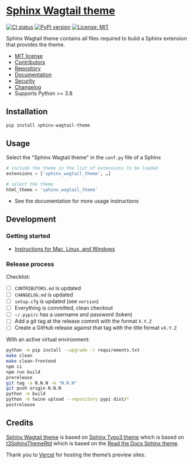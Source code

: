 # [Sphinx Wagtail theme](https://sphinx-wagtail-theme.vercel.app/)

[![CI status](https://github.com/wagtail/sphinx_wagtail_theme/workflows/CI/badge.svg)](https://github.com/wagtail/sphinx_wagtail_theme/actions?query=workflow%3ACI) [![PyPI version](https://badge.fury.io/py/sphinx-wagtail-theme.svg)](https://badge.fury.io/py/sphinx-wagtail-theme) [![License: MIT](https://img.shields.io/badge/License-MIT-yellow.svg)](https://opensource.org/licenses/MIT)

Sphinx Wagtail theme contains all files required to build a Sphinx extension that provides the theme.

-   [MIT license](https://github.com/wagtail/sphinx_wagtail_theme/blob/main/LICENSE)
-   [Contributors](https://github.com/wagtail/sphinx_wagtail_theme/blob/main/CONTRIBUTORS.md)
-   [Repository](https://github.com/wagtail/sphinx_wagtail_theme)
-   [Documentation](https://sphinx-wagtail-theme.readthedocs.io/en/latest/)
-   [Security](https://github.com/wagtail/sphinx_wagtail_theme/blob/main/SECURITY.md)
-   [Changelog](https://github.com/wagtail/sphinx_wagtail_theme/blob/main/CHANGELOG.md)
-   Supports Python >= 3.8

## Installation

```sh
pip install sphinx-wagtail-theme
```

## Usage

Select the "Sphinx Wagtail theme" in the `conf.py` file of a Sphinx

```python
# include the theme in the list of extensions to be loaded
extensions = ['sphinx_wagtail_theme', …]

# select the theme
html_theme = 'sphinx_wagtail_theme'
```

-   See the documentation for more usage instructions

## Development

### Getting started

-   [Instructions for Mac, Linux, and Windows](docs/development.rst)

### Release process

Checklist:

-   [ ] `CONTRIBUTORS.md` is updated
-   [ ] `CHANGELOG.md` is updated
-   [ ] `setup.cfg` is updated (see `version`)
-   [ ] Everything is committed, clean checkout
-   [ ] `~/.pypirc` has a username and password (token)
-   [ ] Add a git tag at the release commit with the format `X.Y.Z`
-   [ ] Create a GitHub release against that tag with the title format `vX.Y.Z`

With an active virtual environment:

```sh
python -m pip install --upgrade -r requirements.txt
make clean
make clean-frontend
npm ci
npm run build
prerelease
git tag -a N.N.N -m "N.N.N"
git push origin N.N.N
python -m build
python -m twine upload --repository pypi dist/*
postrelease
```

## Credits

[Sphinx Wagtail theme](https://github.com/wagtail/sphinx_wagtail_theme) is based on [Sphinx Typo3 theme](https://github.com/TYPO3-Documentation/sphinx_typo3_theme) which is based on [t3SphinxThemeRtd](https://github.com/typo3-documentation/t3SphinxThemeRtd) which is based on the [Read the Docs Sphinx theme](https://github.com/readthedocs/sphinx_rtd_theme).

Thank you to [Vercel](https://vercel.com/?utm_source=wagtail&utm_campaign=oss) for hosting the theme’s preview sites.
